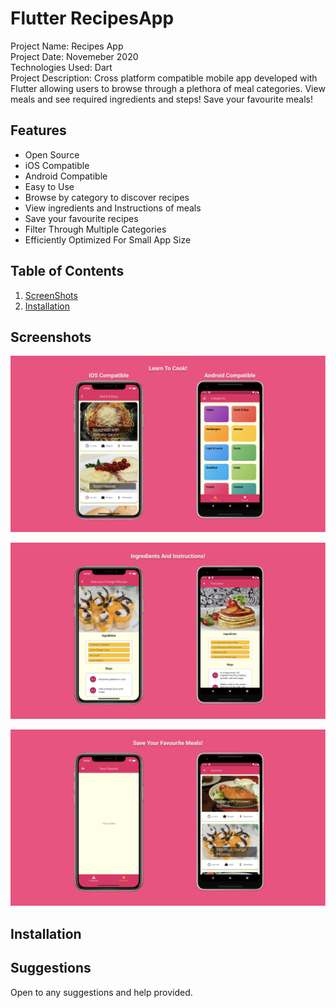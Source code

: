 # Flutter RecipesApp
Project Name: Recipes App <br />
Project Date: Novemeber 2020 <br />
Technologies Used: Dart <br />
Project Description: Cross platform compatible mobile app developed with Flutter allowing users to browse through a plethora of meal categories. View meals and see required ingredients and steps! Save your favourite meals!  

## Features

* Open Source
* iOS Compatible
* Android Compatible
* Easy to Use
* Browse by category to discover recipes
* View ingredients and Instructions of meals
* Save your favourite recipes
* Filter Through Multiple Categories
* Efficiently Optimized For Small App Size


## Table of Contents
1. [ScreenShots](#screenshots)
2. [Installation](#installation)

## Screenshots

![AppScreenShots Page](images/bg1.png "Homepage")

![AppScreenShots Page](images/bg2.png "Homepage")

![AppScreenShots Page](images/bg3.png "Homepage")

## Installation

## Suggestions
Open to any suggestions and help provided.
